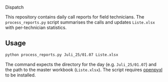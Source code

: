 Dispatch

This repository contains daily call reports for field technicians.  The
`process_reports.py` script summarises the calls and updates `Liste.xlsx` with
per-technician statistics.

## Usage

```bash
python process_reports.py Juli_25/01.07 Liste.xlsx
```

The command expects the directory for the day (e.g. `Juli_25/01.07`) and the
path to the master workbook (`Liste.xlsx`).  The script requires
[openpyxl](https://openpyxl.readthedocs.io/) to be installed.
